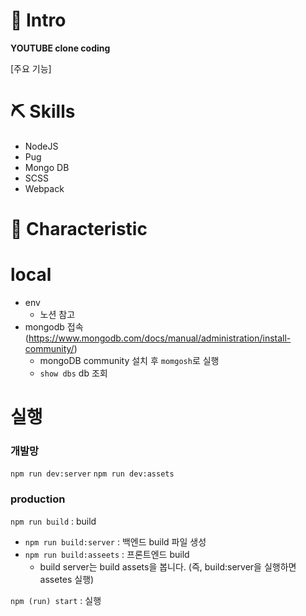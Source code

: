
# 🤍 Intro
**YOUTUBE clone coding**

[주요 기능]

# ⛏ Skills
- NodeJS
- Pug
- Mongo DB
- SCSS
- Webpack

# 📌 Characteristic


# local
- env
  - 노션 참고
- mongodb 접속 (https://www.mongodb.com/docs/manual/administration/install-community/)
  - mongoDB community 설치 후 `momgosh`로 실행
  - `show dbs` db 조회
 
# 실행

### 개발망
`npm run dev:server`
`npm run dev:assets`

### production
`npm run build` : build
  - `npm run build:server` : 백엔드 build 파일 생성
  - `npm run build:asseets` : 프론트엔드 build
     - build server는 build assets을 봅니다. (즉, build:server을 실행하면 assetes 실행)

`npm (run) start` : 실행
